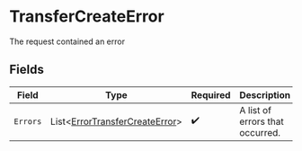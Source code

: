 # TransferCreateError

The request contained an error


## Fields

| Field                                                                                 | Type                                                                                  | Required                                                                              | Description                                                                           |
| ------------------------------------------------------------------------------------- | ------------------------------------------------------------------------------------- | ------------------------------------------------------------------------------------- | ------------------------------------------------------------------------------------- |
| `Errors`                                                                              | List<[ErrorTransferCreateError](../../Models/Components/ErrorTransferCreateError.md)> | :heavy_check_mark:                                                                    | A list of errors that occurred.                                                       |
